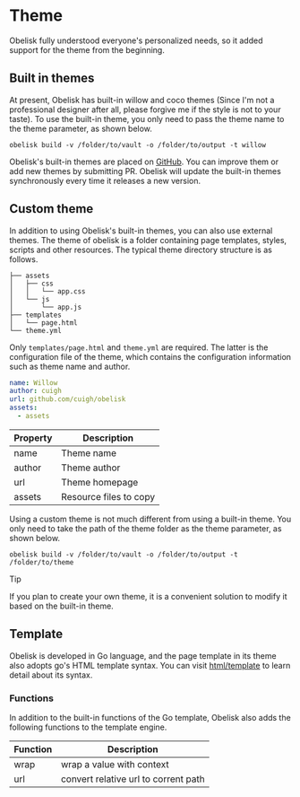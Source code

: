# Theme

Obelisk fully understood everyone's personalized needs, so it added support for the theme from the beginning.

## Built in themes

At present, Obelisk has built-in willow and coco themes (Since I'm not a professional designer after all, please forgive me if the style is not to your taste). To use the built-in theme, you only need to pass the theme name to the theme parameter, as shown below.

```shell
obelisk build -v /folder/to/vault -o /folder/to/output -t willow
```

Obelisk's built-in themes are placed on [GitHub](http://github.com/cuigh/obelisk). You can improve them or add new themes by submitting PR. Obelisk will update the built-in themes synchronously every time it releases a new version.

## Custom theme

In addition to using Obelisk's built-in themes, you can also use external themes. The theme of obelisk is a folder containing page templates, styles, scripts and other resources. The typical theme directory structure is as follows.

```
├── assets
│   ├── css
│   │   └── app.css
│   └── js
│       └── app.js
├── templates
│   └── page.html
└── theme.yml
```

Only `templates/page.html` and `theme.yml` are required. The latter is the configuration file of the theme, which contains the configuration information such as theme name and author.

```yaml
name: Willow
author: cuigh
url: github.com/cuigh/obelisk
assets:
  - assets
```

| Property | Description            |
| -------- | ---------------------- |
| name     | Theme name             |
| author   | Theme author           |
| url      | Theme homepage         |
| assets   | Resource files to copy | 

Using a custom theme is not much different from using a built-in theme. You only need to take the path of the theme folder as the theme parameter, as shown below.

```shell
obelisk build -v /folder/to/vault -o /folder/to/output -t /folder/to/theme
```

> [!TIP]
> If you plan to create your own theme, it is a convenient solution to modify it based on the built-in theme.

## Template

Obelisk is developed in Go language, and the page template in its theme also adopts go's HTML template syntax. You can visit [html/template](https://pkg.go.dev/html/template) to learn detail about its syntax.

### Functions

In addition to the built-in functions of the Go template, Obelisk also adds the following functions to the template engine.

| Function | Description                          |
| -------- | ------------------------------------ |
| wrap     | wrap a value with context            |
| url      | convert relative url to corrent path | 
